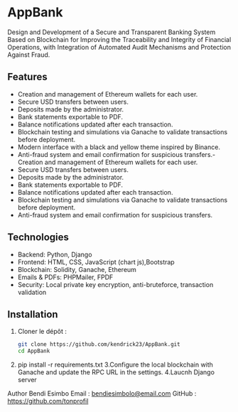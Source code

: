 # AppBank
Design and Development of a Secure and Transparent Banking System Based on Blockchain for Improving the Traceability and Integrity of Financial Operations, with Integration of Automated Audit Mechanisms and Protection Against Fraud.

## Features
- Creation and management of Ethereum wallets for each user.
- Secure USD transfers between users.
- Deposits made by the administrator.
- Bank statements exportable to PDF.
- Balance notifications updated after each transaction.
- Blockchain testing and simulations via Ganache to validate transactions before deployment.
- Modern interface with a black and yellow theme inspired by Binance.
- Anti-fraud system and email confirmation for suspicious transfers.- Creation and management of Ethereum wallets for each user.
- Secure USD transfers between users.
- Deposits made by the administrator.
- Bank statements exportable to PDF.
- Balance notifications updated after each transaction.
- Blockchain testing and simulations via Ganache to validate transactions before deployment.
- Anti-fraud system and email confirmation for suspicious transfers.

## Technologies
- Backend: Python, Django
- Frontend: HTML, CSS, JavaScript (chart js),Bootstrap 
- Blockchain: Solidity, Ganache, Ethereum
- Emails & PDFs: PHPMailer, FPDF
- Security: Local private key encryption, anti-bruteforce, transaction validation

## Installation
1. Cloner le dépôt :
   ```bash
   git clone https://github.com/kendrick23/AppBank.git
   cd AppBank
2. pip install -r requirements.txt
3.Configure the local blockchain with Ganache and update the RPC URL in the settings.
4.Laucnh Django server




Author
Bendi Esimbo
Email : bendiesimbolo@email.com
GitHub : https://github.com/tonprofil



   
